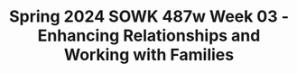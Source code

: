 ---
layout: single_embed_slide
title: "Spring 2024 SOWK 487w Week 03 - Enhancing Relationships and Working with Families"
presentation_id: 1YU3My
canonical_url: /presentations/1YU3My/
slides:
  - slide_name: ../deck-12096-large-0.jpeg
    slide_thumbnail: ../deck-12096-thumb-0.jpeg
    slide_text: >
      <p>ENHANCING RELATIONSHIPS &amp; WORKING WITH FAMILIES SPRING 2024 SOWK 487W WEEK 03 JACOB CAMPBELL, PH.D. LICSW AT HERITAGE UNIVERSITY</p>
      
  - slide_name: ../deck-12096-large-1.jpeg
    slide_thumbnail: ../deck-12096-thumb-1.jpeg
    slide_text: >
      <p>WEEK 03 AGENDA CONTINUING TO LEARN ABOUT FAMILIES
      Review family system framework Discuss family engagement Practice with starting services Implementing irst/second order strategies
      f
      SPRING 2024 SOWK 487 WITH JACOB CAMPBELL, PH.D. LICSW AT HERITAGE UNIVERSITY</p>
      
  - slide_name: ../deck-12096-large-2.jpeg
    slide_thumbnail: ../deck-12096-thumb-2.jpeg
    slide_text: >
      <p>SOCIAL WORK CLUB IN THE TRI-CITIES
      SPRING 2024 SOWK 487 WITH JACOB CAMPBELL, PH.D. LICSW AT HERITAGE UNIVERSITY</p>
      
  - slide_name: ../deck-12096-large-3.jpeg
    slide_thumbnail: ../deck-12096-thumb-3.jpeg
    slide_text: >
      <p>ASSESSMENT DIMENSIONS CASE SITUATIONS
      Each group has two situations. Don’t jump ahead. Start with just the irst situation
      • First Situation: Talk with your group about what type of information you would want to request or what questions you would ask
      • Second Situation: Choose group members to act out the di erent family roles ff
      SPRING 2024 SOWK 487 WITH JACOB CAMPBELL, PH.D. LICSW AT HERITAGE UNIVERSITY f
      􀅵
      FAMILY SYSTEMS FRAMEWORK
      Homeostasis Boundaries and Boundary Maintenance Family Decision Making, Hierarchy, and Power Family Roles Communication Patterns in Families Family Life Cycle Family Rules Social Environment Family Adaptive Capacity (Stressors and Strengths)</p>
      
  - slide_name: ../deck-12096-large-4.jpeg
    slide_thumbnail: ../deck-12096-thumb-4.jpeg
    slide_text: >
      <p>FAMILY ENGAGEMENT CONSIDERATIONS WE NEED TO MAKE AS WE ENGAGE WITH FAMILIES
      Joining Cultural perspectives on engagement Di erences in communication styles Hierarchical considerations in communication Authority of the social worker Preventing alliances Dynamics of minority status and culture in experience (Hepworth et al., 2022) ff
      SPRING 2024 SOWK 487 WITH JACOB CAMPBELL, PH.D. LICSW AT HERITAGE UNIVERSITY</p>
      
  - slide_name: ../deck-12096-large-5.jpeg
    slide_thumbnail: ../deck-12096-thumb-5.jpeg
    slide_text: >
      <p>THE INITIAL SESSION
      As a group, irst talk though a couple of examples of what kinds of questions you might ask or what that might look like, then role play a couple of the scenarios.
      PROCESS OF ENGAGEMENT
      Establish a personal relationship with individual and group Clarify expectations and explore reservations about session Clarify roles and the nature of the helping process Clarify choices about participation in the helping process Elicit family’s perceptions of the problem Identify wants and needs of family members De ine the problem as a family problem Emphasize individual and family strengths Establish individual and family goals (Hepworth et al., 2022) f
      f
      f
      f
      SPRING 2024 SOWK 487 WITH JACOB CAMPBELL, PH.D. LICSW AT HERITAGE UNIVERSITY
      What Would You Do
      • • • • • • • • •
      In a client’s home In an emergency room in a hospital Parent-child situation in which the child is the identi ied client With a minority family where extended kin are present LGBTQ+ family Elderly minority grandmother caring for her grandchildren Parent-child con lict with teenage children Immigrant family with school-aged children, where the parents speak their native language A child or children have been placed outside of the home</p>
      
  - slide_name: ../deck-12096-large-6.jpeg
    slide_thumbnail: ../deck-12096-thumb-6.jpeg
    slide_text: >
      <p>Something new
      SECOND ORDER STRATEGIES
      Expanding on what is already there
      attempt to foster changes to family structure itself
      FIRST ORDER STRATEGIES
      attempt to solve problems within the current family structure
      (Hepworth et al., 2022) SPRING 2024 SOWK 487 WITH JACOB CAMPBELL, PH.D. LICSW AT HERITAGE UNIVERSITY</p>
      
  - slide_name: ../deck-12096-large-7.jpeg
    slide_thumbnail: ../deck-12096-thumb-7.jpeg
    slide_text: >
      <p>SECOND ORDER STRATEGIES
      Something new
      Expanding on what is already there
      FIRST ORDER STRATEGIES
      Problem-solving approaches Skills training Contingency contracting
      (Hepworth et al., 2022) SPRING 2024 SOWK 487 WITH JACOB CAMPBELL, PH.D. LICSW AT HERITAGE UNIVERSITY</p>
      
  - slide_name: ../deck-12096-large-8.jpeg
    slide_thumbnail: ../deck-12096-thumb-8.jpeg
    slide_text: >
      <p>Something new
      SECOND ORDER STRATEGIES
      • Modifying misconceptions and cognitive distortions • Modifying communication patterns • Assessing positive and negative feedback • Teaching positive feedback • Modifying family rules • Modifying family alignments and hierarchy • Structural mapping • Family sculpting • Joined families (Hepworth et al., 2022)
      f
      SPRING 2024 SOWK 487 WITH JACOB CAMPBELL, PH.D. LICSW AT HERITAGE UNIVERSITY
      • One-the-spot interventions • Focus on the process rather than the content • Give feedback that is • • •
      descriptive and neutral rather than general or evaluative Balance interventions to divide responsibility Redirect hostile, blaming messages Assisting families to disengage from con lict Expanding on what is already there
      FIRST ORDER STRATEGIES</p>
      
  - slide_name: ../deck-12096-large-9.jpeg
    slide_thumbnail: ../deck-12096-thumb-9.jpeg
    slide_text: >
      <p>􀁀
      􀀾
      􀀺􀀼
      PROBLEM SOLVING APPROACHES CONSIDERATIONS FOR ADAPTING TO FAMILIES
      Engage simultaneous with both family members
      Recognize that sometimes the focus will move to a second order strategy
      (Hepworth et al., 2022) SPRING 2024 SOWK 487 WITH JACOB CAMPBELL, PH.D. LICSW AT HERITAGE UNIVERSITY
      Take time to understand power and hierarchy
      Understand the social relationships in the process</p>
      
  - slide_name: ../deck-12096-large-10.jpeg
    slide_thumbnail: ../deck-12096-thumb-10.jpeg
    slide_text: >
      
  - slide_name: ../deck-12096-large-11.jpeg
    slide_thumbnail: ../deck-12096-thumb-11.jpeg
    slide_text: >
      <p>15 FAIR FIGHTING RULES SPRING 2024 SOWK 487 WITH JACOB CAMPBELL, PH.D. LICSW AT HERITAGE UNIVERSITY</p>
      
  - slide_name: ../deck-12096-large-12.jpeg
    slide_thumbnail: ../deck-12096-thumb-12.jpeg
    slide_text: >
      <p>Validating vs. Invalidating Statements
      🙊🙈🙉 SPRING 2024 SOWK 487 WITH JACOB CAMPBELL, PH.D. LICSW AT HERITAGE UNIVERSITY</p>
      
  - slide_name: ../deck-12096-large-13.jpeg
    slide_thumbnail: ../deck-12096-thumb-13.jpeg
    slide_text: >
      <p>⏰
      SPRING 2024 SOWK 487 WITH JACOB CAMPBELL, PH.D. LICSW AT HERITAGE UNIVERSITY
      TIME OUTS</p>
      
  - slide_name: ../deck-12096-large-14.jpeg
    slide_thumbnail: ../deck-12096-thumb-14.jpeg
    slide_text: >
      <p>WHAT DOES YOUR FAMILY LOOK LIKE WORKING WITH PARTNERS DISCUSS THE FOLLOWING:
      Identify some examples of verbal or nonverbal metacommunication that you have used. Describe how an unspoken rule in your family governs the behavior of family members. List three societal beliefs and re lect upon how these beliefs may a ect the families that you work with.
      (Hepworth et al., 2022) ff
      f
      SPRING 2024 SOWK 487 WITH JACOB CAMPBELL, PH.D. LICSW AT HERITAGE UNIVERSITY</p>
      
---